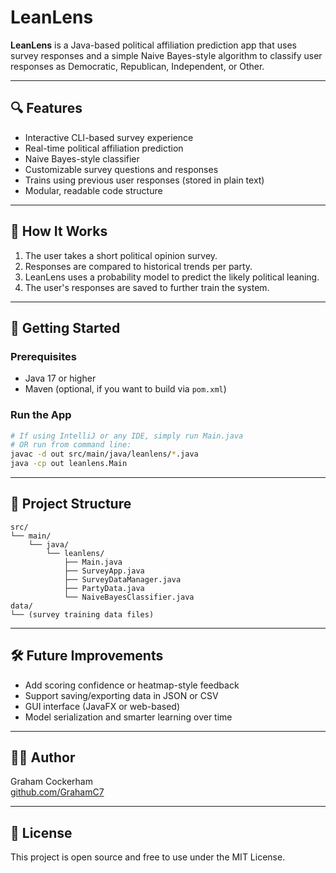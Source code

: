 # LeanLens

**LeanLens** is a Java-based political affiliation prediction app that uses survey responses and a simple Naive Bayes-style algorithm to classify user responses as Democratic, Republican, Independent, or Other.

---

## 🔍 Features

- Interactive CLI-based survey experience
- Real-time political affiliation prediction
- Naive Bayes-style classifier
- Customizable survey questions and responses
- Trains using previous user responses (stored in plain text)
- Modular, readable code structure

---

## 🧠 How It Works

1. The user takes a short political opinion survey.
2. Responses are compared to historical trends per party.
3. LeanLens uses a probability model to predict the likely political leaning.
4. The user's responses are saved to further train the system.

---

## 🚀 Getting Started

### Prerequisites

- Java 17 or higher
- Maven (optional, if you want to build via `pom.xml`)

### Run the App

```bash
# If using IntelliJ or any IDE, simply run Main.java
# OR run from command line:
javac -d out src/main/java/leanlens/*.java
java -cp out leanlens.Main
```

---

## 📁 Project Structure

```
src/
└── main/
    └── java/
        └── leanlens/
            ├── Main.java
            ├── SurveyApp.java
            ├── SurveyDataManager.java
            ├── PartyData.java
            └── NaiveBayesClassifier.java
data/
└── (survey training data files)
```

---

## 🛠️ Future Improvements

- Add scoring confidence or heatmap-style feedback
- Support saving/exporting data in JSON or CSV
- GUI interface (JavaFX or web-based)
- Model serialization and smarter learning over time

---

## 👨‍💻 Author

Graham Cockerham  
[github.com/GrahamC7](https://github.com/GrahamC7)

---

## 📜 License

This project is open source and free to use under the MIT License.